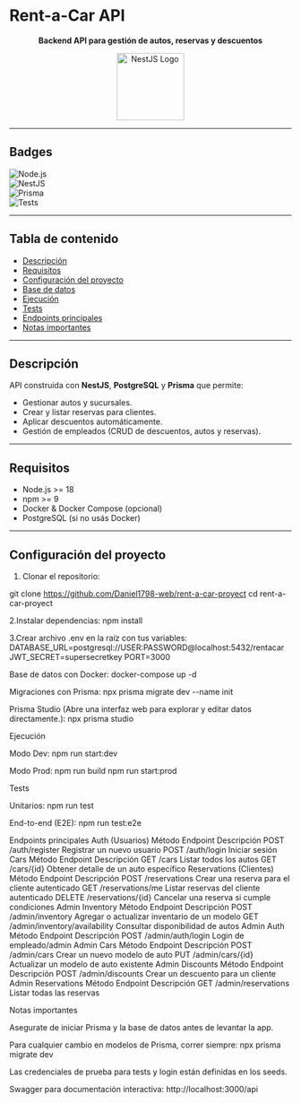 # Rent-a-Car API

<p align="center">
  <b>Backend API para gestión de autos, reservas y descuentos</b>
</p>

<p align="center">
  <a href="https://nestjs.com/" target="_blank"><img src="https://nestjs.com/img/logo-small.svg" width="120" alt="NestJS Logo" /></a>
</p>

---

## Badges

![Node.js](https://img.shields.io/badge/Node.js-18+-green)  
![NestJS](https://img.shields.io/badge/NestJS-Framework-orange)  
![Prisma](https://img.shields.io/badge/Prisma-ORM-blue)  
![Tests](https://img.shields.io/badge/Tests-passing-brightgreen)  

---

## Tabla de contenido

- [Descripción](#descripción)  
- [Requisitos](#requisitos)  
- [Configuración del proyecto](#configuración-del-proyecto)  
- [Base de datos](#base-de-datos)  
- [Ejecución](#ejecución)  
- [Tests](#tests)  
- [Endpoints principales](#endpoints-principales)  
- [Notas importantes](#notas-importantes)  

---

## Descripción

API construida con **NestJS**, **PostgreSQL** y **Prisma** que permite:

- Gestionar autos y sucursales.  
- Crear y listar reservas para clientes.  
- Aplicar descuentos automáticamente.  
- Gestión de empleados (CRUD de descuentos, autos y reservas).  

---

## Requisitos

- Node.js >= 18  
- npm >= 9  
- Docker & Docker Compose (opcional)  
- PostgreSQL (si no usás Docker)  

---

## Configuración del proyecto

1. Clonar el repositorio:

git clone <https://github.com/Daniel1798-web/rent-a-car-proyect>
cd rent-a-car-proyect


2.Instalar dependencias:
npm install

3.Crear archivo .env en la raíz con tus variables:
DATABASE_URL=postgresql://USER:PASSWORD@localhost:5432/rentacar
JWT_SECRET=supersecretkey
PORT=3000

Base de datos con Docker:
docker-compose up -d

Migraciones con Prisma:
npx prisma migrate dev --name init

Prisma Studio  (Abre una interfaz web para explorar y editar datos directamente.):
npx prisma studio

Ejecución

Modo Dev:
npm run start:dev

Modo Prod:
npm run build
npm run start:prod

Tests

Unitarios:
npm run test

End-to-end (E2E):
npm run test:e2e


Endpoints principales
Auth (Usuarios)
Método	Endpoint	Descripción
POST	/auth/register	Registrar un nuevo usuario
POST	/auth/login	Iniciar sesión
Cars
Método	Endpoint	Descripción
GET	/cars	Listar todos los autos
GET	/cars/{id}	Obtener detalle de un auto específico
Reservations (Clientes)
Método	Endpoint	Descripción
POST	/reservations	Crear una reserva para el cliente autenticado
GET	/reservations/me	Listar reservas del cliente autenticado
DELETE	/reservations/{id}	Cancelar una reserva si cumple condiciones
Admin Inventory
Método	Endpoint	Descripción
POST	/admin/inventory	Agregar o actualizar inventario de un modelo
GET	/admin/inventory/availability	Consultar disponibilidad de autos
Admin Auth
Método	Endpoint	Descripción
POST	/admin/auth/login	Login de empleado/admin
Admin Cars
Método	Endpoint	Descripción
POST	/admin/cars	Crear un nuevo modelo de auto
PUT	/admin/cars/{id}	Actualizar un modelo de auto existente
Admin Discounts
Método	Endpoint	Descripción
POST	/admin/discounts	Crear un descuento para un cliente
Admin Reservations
Método	Endpoint	Descripción
GET	/admin/reservations	Listar todas las reservas


Notas importantes

Asegurate de iniciar Prisma y la base de datos antes de levantar la app.

Para cualquier cambio en modelos de Prisma, correr siempre:
npx prisma migrate dev

Las credenciales de prueba para tests y login están definidas en los seeds.

Swagger para documentación interactiva:
http://localhost:3000/api

